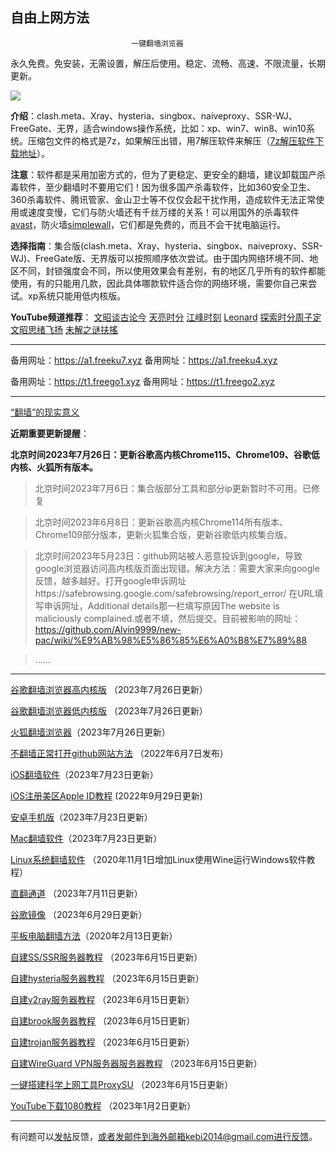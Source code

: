## ************************自由上网方法************************

                               一键翻墙浏览器


永久免费。免安装，无需设置，解压后使用。稳定、流畅、高速、不限流量，长期更新。

![](https://fastly.jsdelivr.net/gh/Alvin9999/pac2/%E5%9B%BE%E6%A0%87.PNG)


**介绍**：clash.meta、Xray、hysteria、singbox、naiveproxy、SSR-WJ、FreeGate、无界，适合windows操作系统，比如：xp、win7、win8、win10系统。压缩包文件的格式是7z，如果解压出错，用7解压软件来解压（[7z解压软件下载地址](https://sparanoid.com/lab/7z/)）。

**注意**：软件都是采用加密方式的，但为了更稳定、更安全的翻墙，建议卸载国产杀毒软件，至少翻墙时不要用它们！因为很多国产杀毒软件，比如360安全卫生、360杀毒软件、腾讯管家、金山卫士等不仅仅会起干扰作用，造成软件无法正常使用或速度变慢，它们与防火墙还有千丝万缕的关系！可以用国外的杀毒软件[avast](http://files.avast.com/iavs9x/avast_free_antivirus_setup_offline.exe)，防火墙[simplewall](https://github.com/henrypp/simplewall/releases/download/v.2.3.4/simplewall-2.3.4-setup.exe)，它们都是免费的，而且不会干扰电脑运行。

**选择指南**：集合版(clash.meta、Xray、hysteria、singbox、naiveproxy、SSR-WJ)、FreeGate版、无界版可以按照顺序依次尝试。由于国内网络环境不同、地区不同，封锁强度会不同，所以使用效果会有差别，有的地区几乎所有的软件都能使用，有的只能用几款，因此具体哪款软件适合你的网络环境，需要你自己来尝试。xp系统只能用低内核版。

**YouTube频道推荐**： [文昭谈古论今](https://www.youtube.com/@wenzhaoofficial/videos)  [天亮时分](https://www.youtube.com/@TianLiangTimes/streams)  [江峰时刻](https://www.youtube.com/@JiangFengTimes/videos)    [Leonard](https://www.youtube.com/channel/UC1mx_wcSHtfpLk5N_zY0TRg/videos)  [探索时分周子定](https://www.youtube.com/c/%E6%8E%A2%E7%B4%A2%E6%99%82%E5%88%86-%E5%91%A8%E5%AD%90%E5%AE%9A/videos) [文昭思绪飞扬](https://www.youtube.com/channel/UCTu_hTaVf3DJMpMIyOAq2Ew/videos) [未解之谜扶搖](https://www.youtube.com/c/%E6%9C%AA%E8%A7%A3%E4%B9%8B%E8%AC%8E%E6%89%B6%E6%90%96/videos)

***

备用网址：https://a1.freeku7.xyz  备用网址：https://a1.freeku4.xyz   

备用网址：https://t1.freego1.xyz  备用网址：https://t1.freego2.xyz

***

[“翻墙”的现实意义](https://github.com/Alvin9999/new-pac/wiki/%E2%80%9C%E7%BF%BB%E5%A2%99%E2%80%9D%E7%9A%84%E7%8E%B0%E5%AE%9E%E6%84%8F%E4%B9%89)

**近期重要更新提醒**：

**北京时间2023年7月26日：更新谷歌高内核Chrome115、Chrome109、谷歌低内核、火狐所有版本。**

> 北京时间2023年7月6日：集合版部分工具和部分ip更新暂时不可用。已修复

> 北京时间2023年6月8日：更新谷歌高内核Chrome114所有版本、Chrome109部分版本，更新火狐集合版，更新谷歌低内核集合版。

> 北京时间2023年5月23日：github网站被人恶意投诉到google，导致google浏览器访问高内核版页面出现错。解决方法：需要大家来向google反馈，越多越好。打开google申诉网址https://safebrowsing.google.com/safebrowsing/report_error/ 在URL填写申诉网址，Additional details那一栏填写原因The website is maliciously complained.或者不填，然后提交。目前被影响的网址：https://github.com/Alvin9999/new-pac/wiki/%E9%AB%98%E5%86%85%E6%A0%B8%E7%89%88

> ......


***

[谷歌翻墙浏览器高内核版](https://github.com/Alvin9999/new-pac/wiki/%E9%AB%98%E5%86%85%E6%A0%B8%E7%89%88) （2023年7月26日更新）

[谷歌翻墙浏览器低内核版](https://github.com/Alvin9999/new-pac/wiki/%E4%BD%8E%E5%86%85%E6%A0%B8%E7%89%88) （2023年7月26日更新）

[火狐翻墙浏览器](https://github.com/Alvin9999/new-pac/wiki/%E7%81%AB%E7%8B%90%E7%BF%BB%E5%A2%99%E6%B5%8F%E8%A7%88%E5%99%A8)（2023年7月26日更新）

[不翻墙正常打开github网站方法](https://github.com/Alvin9999/new-pac/wiki/%E4%BF%AE%E6%94%B9hosts%E6%96%87%E4%BB%B6%E4%B8%8Agithub) （2022年6月7日发布）

[iOS翻墙软件](https://github.com/Alvin9999/new-pac/wiki/%E8%8B%B9%E6%9E%9C%E6%89%8B%E6%9C%BA%E7%BF%BB%E5%A2%99%E8%BD%AF%E4%BB%B6)（2023年7月23日更新）

[iOS注册美区Apple ID教程](https://github.com/Alvin9999/new-pac/wiki/iOS%E6%B3%A8%E5%86%8C%E7%BE%8E%E5%8C%BAApple-ID%E6%95%99%E7%A8%8B) (2022年9月29日更新)

[安卓手机版](https://github.com/Alvin9999/new-pac/wiki/%E5%AE%89%E5%8D%93%E6%89%8B%E6%9C%BA%E7%89%88)（2023年7月23日更新）

[Mac翻墙软件](https://github.com/Alvin9999/new-pac/wiki/%E8%8B%B9%E6%9E%9C%E7%94%B5%E8%84%91MAC%E7%BF%BB%E5%A2%99%E8%BD%AF%E4%BB%B6)（2023年7月23日更新）

[Linux系统翻墙软件](https://github.com/Alvin9999/new-pac/wiki/Linux%E7%B3%BB%E7%BB%9F%E7%BF%BB%E5%A2%99%E6%96%B9%E6%B3%95) （2020年11月1日增加Linux使用Wine运行Windows软件教程）

[直翻通道](https://github.com/Alvin9999/new-pac/wiki/%E7%9B%B4%E7%BF%BB%E9%80%9A%E9%81%93) （2023年7月11日更新）

[谷歌镜像](https://github.com/Alvin9999/new-pac/wiki/%E8%B0%B7%E6%AD%8C%E9%95%9C%E5%83%8F) （2023年6月29日更新）

[平板电脑翻墙方法](https://github.com/Alvin9999/new-pac/wiki/%E5%B9%B3%E6%9D%BF%E7%94%B5%E8%84%91%E7%BF%BB%E5%A2%99%E8%BD%AF%E4%BB%B6)（2020年2月13日更新）

[自建SS/SSR服务器教程](https://github.com/Alvin9999/new-pac/wiki/%E8%87%AA%E5%BB%BAss%E6%9C%8D%E5%8A%A1%E5%99%A8%E6%95%99%E7%A8%8B) （2023年6月15日更新）

[自建hysteria服务器教程](https://github.com/Alvin9999/new-pac/wiki/%E8%87%AA%E5%BB%BAhysteria%E6%9C%8D%E5%8A%A1%E5%99%A8%E6%95%99%E7%A8%8B) （2023年6月15日更新）

[自建v2ray服务器教程](https://github.com/Alvin9999/new-pac/wiki/%E8%87%AA%E5%BB%BAv2ray%E6%9C%8D%E5%8A%A1%E5%99%A8%E6%95%99%E7%A8%8B) （2023年6月15日更新）

[自建brook服务器教程](https://github.com/Alvin9999/new-pac/wiki/%E8%87%AA%E5%BB%BAbrook%E6%9C%8D%E5%8A%A1%E5%99%A8%E6%95%99%E7%A8%8B) （2023年6月15日更新）

[自建trojan服务器教程](https://github.com/Alvin9999/new-pac/wiki/%E8%87%AA%E5%BB%BAtrojan%E6%9C%8D%E5%8A%A1%E5%99%A8%E6%95%99%E7%A8%8B) （2023年6月15日更新）

[自建WireGuard VPN服务器服务器教程](https://github.com/Alvin9999/new-pac/wiki/%E8%87%AA%E5%BB%BAWireGuard-VPN%E6%9C%8D%E5%8A%A1%E5%99%A8%E6%95%99%E7%A8%8B) （2023年6月15日更新）

[一键搭建科学上网工具ProxySU](https://github.com/Alvin9999/new-pac/wiki/%E4%B8%80%E9%94%AE%E6%90%AD%E5%BB%BA%E7%A7%91%E5%AD%A6%E4%B8%8A%E7%BD%91%E5%B7%A5%E5%85%B7ProxySU) （2023年6月15日更新）


[YouTube下载1080教程](https://github.com/Alvin9999/new-pac/wiki/YouTube%E4%B8%8B%E8%BD%BD1080%E6%95%99%E7%A8%8B) （2023年1月2日更新）

***

有问题可以[发帖](https://github.com/Alvin9999/new-pac/issues)反馈，或者发邮件到海外邮箱kebi2014@gmail.com进行反馈。